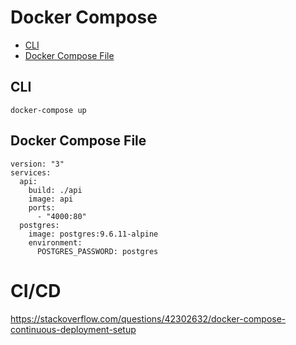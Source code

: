 # Docker Compose

- [CLI](https://docs.docker.com/compose/reference/overview/)
- [Docker Compose File](https://docs.docker.com/compose/compose-file/)

## CLI

```
docker-compose up
```

## Docker Compose File

```
version: "3"
services:
  api:
    build: ./api
    image: api
    ports:
      - "4000:80"
  postgres:
    image: postgres:9.6.11-alpine
    environment:
      POSTGRES_PASSWORD: postgres

```

# CI/CD
https://stackoverflow.com/questions/42302632/docker-compose-continuous-deployment-setup
